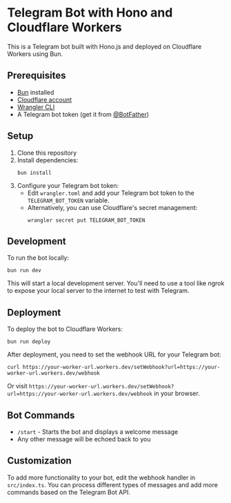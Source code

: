 # Telegram Bot with Hono and Cloudflare Workers

This is a Telegram bot built with Hono.js and deployed on Cloudflare Workers using Bun.

## Prerequisites

- [Bun](https://bun.sh/) installed
- [Cloudflare account](https://dash.cloudflare.com/sign-up)
- [Wrangler CLI](https://developers.cloudflare.com/workers/wrangler/install-and-update/)
- A Telegram bot token (get it from [@BotFather](https://t.me/BotFather))

## Setup

1. Clone this repository
2. Install dependencies:
   ```
   bun install
   ```
3. Configure your Telegram bot token:
   - Edit `wrangler.toml` and add your Telegram bot token to the `TELEGRAM_BOT_TOKEN` variable.
   - Alternatively, you can use Cloudflare's secret management:
     ```
     wrangler secret put TELEGRAM_BOT_TOKEN
     ```

## Development

To run the bot locally:

```
bun run dev
```

This will start a local development server. You'll need to use a tool like ngrok to expose your local server to the internet to test with Telegram.

## Deployment

To deploy the bot to Cloudflare Workers:

```
bun run deploy
```

After deployment, you need to set the webhook URL for your Telegram bot:

```
curl https://your-worker-url.workers.dev/setWebhook?url=https://your-worker-url.workers.dev/webhook
```

Or visit `https://your-worker-url.workers.dev/setWebhook?url=https://your-worker-url.workers.dev/webhook` in your browser.

## Bot Commands

- `/start` - Starts the bot and displays a welcome message
- Any other message will be echoed back to you

## Customization

To add more functionality to your bot, edit the webhook handler in `src/index.ts`. You can process different types of messages and add more commands based on the Telegram Bot API.
